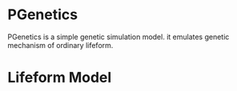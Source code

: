 # PGenetics
PGenetics is a simple genetic simulation model. it emulates genetic mechanism of ordinary lifeform.

# Lifeform Model

